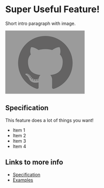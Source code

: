 # Super Useful Feature!

Short intro paragraph with image.

![Useful Feature Screenshot](images/feature-image-placeholder.png)

## Specification

This feature does a lot of things you want!

- Item 1
- Item 2
- Item 3
- Item 4

## Links to more info

- [Specification](feature-intro-specs)
- [Examples](feature-intro-examples)
